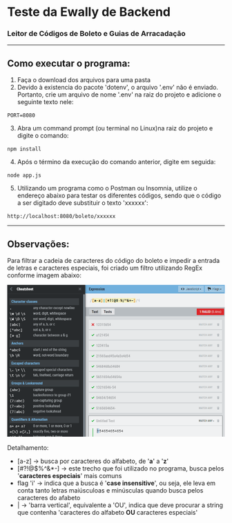 # Teste da Ewally de Backend

### Leitor de Códigos de Boleto e Guias de Arracadação 
--------------

## Como executar o programa:

1. Faça o download dos arquivos para uma pasta
2. Devido à existencia do pacote 'dotenv', o arquivo '.env' não é enviado. Portanto, crie um arquivo de nome '.env' na raiz do projeto e adicione o seguinte texto nele:
  ```
  PORT=8080
  ```
3. Abra um command prompt (ou terminal no Linux)na raiz do projeto e digite o comando:
  ```
  npm install
  ```
4. Após o término da execução do comando anterior, digite em seguida:
  ```
  node app.js
  ```
5. Utilizando um programa como o Postman ou Insomnia, utilize o endereço abaixo para testar os diferentes códigos, sendo que o código a ser digitado deve substituir o texto 'xxxxxx':
  ```
  http://localhost:8080/boleto/xxxxxx
  ```
  --------------

## Observações:

Para filtrar a cadeia de caracteres do código do boleto e impedir a entrada de letras e caracteres especiais, foi criado um filtro utilizando RegEx conforme imagem abaixo:

![RegEx Example](./images/regex_example.png)

Detalhamento:
  * [a-z] -> busca por caracteres do alfabeto, de '**a**' a '**z**'
  * [#?!@$%^&*-] -> este trecho que foi utilizado no programa, busca pelos '**caracteres especiais**' mais comuns
  * flag 'i' -> indica que a busca é '**case insensitive**', ou seja, ele leva em conta tanto letras maiúsculoas e minúsculas quando busca pelos caracteres do afabeto
  * | -> 'barra vertical', equivalente a 'OU', indica que deve procurar a string que contenha 'caracteres do alfabeto **OU** caracteres especiais'

